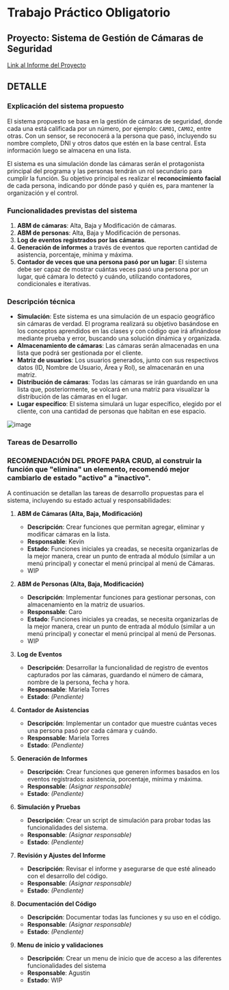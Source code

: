 # Trabajo Práctico Obligatorio
## Proyecto: Sistema de Gestión de Cámaras de Seguridad
[Link al Informe del Proyecto](https://uadeeduar.sharepoint.com/:w:/r/sites/Section_485647-Equipo08/Documentos%20compartidos/Equipo%2008/Equipo%2008%20-%20Informe%20de%20Proyecto.docx?d=w05161529d7724e51b4b158416e6f25ff&csf=1&web=1&e=EF7C84)
## DETALLE

### Explicación del sistema propuesto

El sistema propuesto se basa en la gestión de cámaras de seguridad, donde cada una está calificada por un número, por ejemplo: `CAM01`, `CAM02`, entre otras. Con un sensor, se reconocerá a la persona que pasó, incluyendo su nombre completo, DNI y otros datos que estén en la base central. Esta información luego se almacena en una lista.

El sistema es una simulación donde las cámaras serán el protagonista principal del programa y las personas tendrán un rol secundario para cumplir la función. Su objetivo principal es realizar el **reconocimiento facial** de cada persona, indicando por dónde pasó y quién es, para mantener la organización y el control.

### Funcionalidades previstas del sistema

1. **ABM de cámaras**: Alta, Baja y Modificación de cámaras.
2. **ABM de personas**: Alta, Baja y Modificación de personas.
3. **Log de eventos registrados por las cámaras**.
4. **Generación de informes** a través de eventos que reporten cantidad de asistencia, porcentaje, mínima y máxima.
5. **Contador de veces que una persona pasó por un lugar**: El sistema debe ser capaz de mostrar cuántas veces pasó una persona por un lugar, qué cámara lo detectó y cuándo, utilizando contadores, condicionales e iterativas.

### Descripción técnica

- **Simulación**: Este sistema es una simulación de un espacio geográfico sin cámaras de verdad. El programa realizará su objetivo basándose en los conceptos aprendidos en las clases y con código que irá afinándose mediante prueba y error, buscando una solución dinámica y organizada.
- **Almacenamiento de cámaras**: Las cámaras serán almacenadas en una lista que podrá ser gestionada por el cliente.
- **Matriz de usuarios**: Los usuarios generados, junto con sus respectivos datos (ID, Nombre de Usuario, Área y Rol), se almacenarán en una matriz.
- **Distribución de cámaras**: Todas las cámaras se irán guardando en una lista que, posteriormente, se volcará en una matriz para visualizar la distribución de las cámaras en el lugar.
- **Lugar específico**: El sistema simulará un lugar específico, elegido por el cliente, con una cantidad de personas que habitan en ese espacio.


![image](https://github.com/user-attachments/assets/168dba7f-25b2-45d7-9bde-cfaf1bc3d069)

### Tareas de Desarrollo

### RECOMENDACIÓN DEL PROFE PARA CRUD, al construir la función que "elimina" un elemento, recomendó mejor cambiarlo de estado "activo" a "inactivo".

A continuación se detallan las tareas de desarrollo propuestas para el sistema, incluyendo su estado actual y responsabilidades:

1. **ABM de Cámaras (Alta, Baja, Modificación)**
   - **Descripción**: Crear funciones que permitan agregar, eliminar y modificar cámaras en la lista.
   - **Responsable**: Kevin
   - **Estado**: Funciones iniciales ya creadas, se necesita organizarlas de la mejor manera, crear un punto de entrada al módulo (similar a un menú principal) y conectar el menú principal al menú de Cámaras.
   - WIP

2. **ABM de Personas (Alta, Baja, Modificación)**
   - **Descripción**: Implementar funciones para gestionar personas, con almacenamiento en la matriz de usuarios.
   - **Responsable**: Caro
   - **Estado**: Funciones iniciales ya creadas, se necesita organizarlas de la mejor manera, crear un punto de entrada al módulo (similar a un menú principal) y conectar el menú principal al menú de Personas.
   - WIP

3. **Log de Eventos**
   - **Descripción**: Desarrollar la funcionalidad de registro de eventos capturados por las cámaras, guardando el número de cámara, nombre de la persona, fecha y hora.
   - **Responsable**: Mariela Torres
   - **Estado**: *(Pendiente)*

4. **Contador de Asistencias**
   - **Descripción**: Implementar un contador que muestre cuántas veces una persona pasó por cada cámara y cuándo.
   - **Responsable**: Mariela Torres
   - **Estado**: *(Pendiente)*

5. **Generación de Informes**
   - **Descripción**: Crear funciones que generen informes basados en los eventos registrados: asistencia, porcentaje, mínima y máxima.
   - **Responsable**: *(Asignar responsable)*
   - **Estado**: *(Pendiente)*

6. **Simulación y Pruebas**
   - **Descripción**: Crear un script de simulación para probar todas las funcionalidades del sistema.
   - **Responsable**: *(Asignar responsable)*
   - **Estado**: *(Pendiente)*

7. **Revisión y Ajustes del Informe**
   - **Descripción**: Revisar el informe y asegurarse de que esté alineado con el desarrollo del código.
   - **Responsable**: *(Asignar responsable)*
   - **Estado**: *(Pendiente)*

8. **Documentación del Código**
   - **Descripción**: Documentar todas las funciones y su uso en el código.
   - **Responsable**: *(Asignar responsable)*
   - **Estado**: *(Pendiente)*
  
9. **Menu de inicio y validaciones**
   - **Descripción**: Crear un menu de inicio que de acceso a las diferentes funcionalidades del sistema
   - **Responsable**: Agustin
   - **Estado**: WIP

